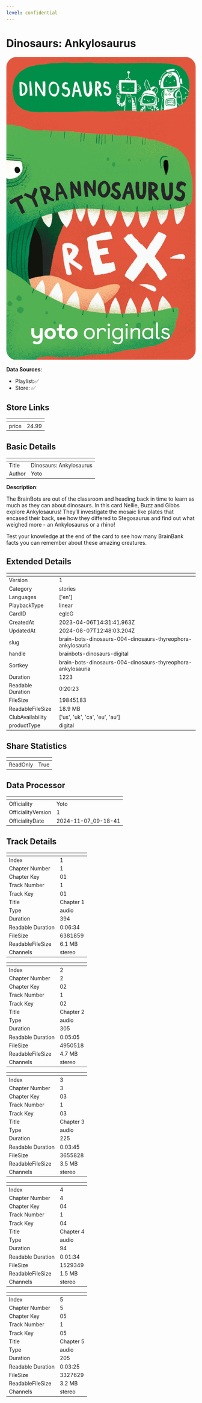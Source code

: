 ```yaml
---
level: confidential
---
```

# Dinosaurs: Ankylosaurus

![card_[eglcG].png](../../img/cards/card_[eglcG].png)

**Data Sources**: 

- Playlist:✅
- Store: ✅


## Store Links

| <!-- --> | <!-- --> |
| - | - |
| price | 24.99 |


## Basic Details

| <!-- --> | <!-- --> |
| - | - |
| Title | Dinosaurs: Ankylosaurus |
| Author | Yoto |

**Description**:

The BrainBots are out of the classroom and heading back in time to learn as much as they can about dinosaurs. In this card Nellie, Buzz and Gibbs explore Ankylosaurus! They’ll investigate the mosaic like plates that encased their back, see how they differed to Stegosaurus and find out what weighed more - an Ankylosaurus or a rhino!

Test your knowledge at the end of the card to see how many BrainBank facts you can remember about these amazing creatures. 



## Extended Details

| <!-- --> | <!-- --> |
| - | - |
| Version | 1 |
| Category | stories |
| Languages | ['en'] |
| PlaybackType | linear |
| CardID | eglcG |
| CreatedAt | 2023-04-06T14:31:41.963Z |
| UpdatedAt | 2024-08-07T12:48:03.204Z |
| slug | brain-bots-dinosaurs-004-dinosaurs-thyreophora-ankylosauria |
| handle | brainbots-dinosaurs-digital |
| Sortkey | brain-bots-dinosaurs-004-dinosaurs-thyreophora-ankylosauria |
| Duration | 1223 |
| Readable Duration | 0:20:23 |
| FileSize | 19845183 |
| ReadableFileSize | 18.9 MB |
| ClubAvailability | ['us', 'uk', 'ca', 'eu', 'au'] |
| productType | digital |


## Share Statistics

| <!-- --> | <!-- --> |
| - | - |
| ReadOnly | True |


## Data Processor

| <!-- --> | <!-- --> |
| - | - |
| Officiality | Yoto
| OfficialityVersion | 1
| OfficialityDate | 2024-11-07_09-18-41


## Track Details

| <!-- --> | <!-- --> |
| - | - |
| Index | 1 |
| Chapter Number | 1 |
| Chapter Key | 01 |
| Track Number | 1 |
| Track Key | 01 |
| Title | Chapter 1 |
| Type | audio |
| Duration | 394 |
| Readable Duration | 0:06:34 |
| FileSize | 6381859 |
| ReadableFileSize | 6.1 MB |
| Channels | stereo |

| <!-- --> | <!-- --> |
| - | - |
| Index | 2 |
| Chapter Number | 2 |
| Chapter Key | 02 |
| Track Number | 1 |
| Track Key | 02 |
| Title | Chapter 2 |
| Type | audio |
| Duration | 305 |
| Readable Duration | 0:05:05 |
| FileSize | 4950518 |
| ReadableFileSize | 4.7 MB |
| Channels | stereo |

| <!-- --> | <!-- --> |
| - | - |
| Index | 3 |
| Chapter Number | 3 |
| Chapter Key | 03 |
| Track Number | 1 |
| Track Key | 03 |
| Title | Chapter 3 |
| Type | audio |
| Duration | 225 |
| Readable Duration | 0:03:45 |
| FileSize | 3655828 |
| ReadableFileSize | 3.5 MB |
| Channels | stereo |

| <!-- --> | <!-- --> |
| - | - |
| Index | 4 |
| Chapter Number | 4 |
| Chapter Key | 04 |
| Track Number | 1 |
| Track Key | 04 |
| Title | Chapter 4 |
| Type | audio |
| Duration | 94 |
| Readable Duration | 0:01:34 |
| FileSize | 1529349 |
| ReadableFileSize | 1.5 MB |
| Channels | stereo |

| <!-- --> | <!-- --> |
| - | - |
| Index | 5 |
| Chapter Number | 5 |
| Chapter Key | 05 |
| Track Number | 1 |
| Track Key | 05 |
| Title | Chapter 5 |
| Type | audio |
| Duration | 205 |
| Readable Duration | 0:03:25 |
| FileSize | 3327629 |
| ReadableFileSize | 3.2 MB |
| Channels | stereo |

